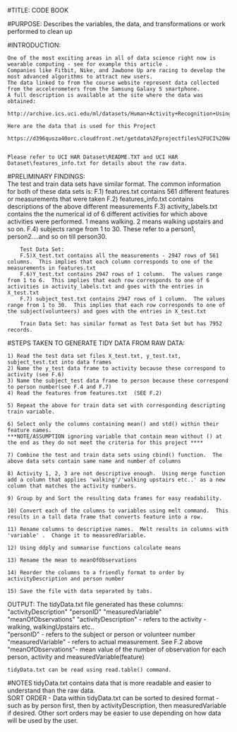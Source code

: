 #TITLE: CODE BOOK

#PURPOSE:  Describes the variables, the data, and transformations or work performed to clean up

#INTRODUCTION:

	One of the most exciting areas in all of data science right now is wearable computing - see for example this article . 
	Companies like Fitbit, Nike, and Jawbone Up are racing to develop the most advanced algorithms to attract new users. 
	The data linked to from the course website represent data collected from the accelerometers from the Samsung Galaxy S smartphone. 
	A full description is available at the site where the data was obtained: 

	http://archive.ics.uci.edu/ml/datasets/Human+Activity+Recognition+Using+Smartphones 

	Here are the data that is used for this Project

	https://d396qusza40orc.cloudfront.net/getdata%2Fprojectfiles%2FUCI%20HAR%20Dataset.zip 


	Please refer to UCI HAR Dataset\README.TXT and UCI HAR Dataset\features_info.txt for details about the raw data.
	
	

#PRELIMINARY FINDINGS:  
The test and train data sets have similar format.  The common information for both of these data sets is:
		F.1) features.txt contains 561 different features or measurements that were taken
		F.2) features_info.txt contains descriptions of the above different measurements
		F.3) activity_labels.txt contains the the numerical id of 6 different activities for which above activities were performed. 1 means walking.  2 means walking upstairs and so on.
		F.4) subjects range from 1 to 30.  These refer to a person1, person2....and so on till person30.
		
		Test Data Set:
		F.5)X_test.txt contains all the measurements - 2947 rows of 561 columns.  This implies that each column corresponds to one of the measurements in features.txt
		F.6)Y_test.txt contains 2947 rows of 1 column.  The values range from 1 to 6.  This implies that each row corresponds to one of 6 activities in activity_labels.txt and goes with the entries in X_test.txt
		F.7) subject_test.txt contains 2947 rows of 1 column.  The values range from 1 to 30.  This implies that each row corresponds to one of the subject(volunteers) and goes with the entries in X_test.txt
		
		Train Data Set: has similar format as Test Data Set but has 7952 records.
		
#STEPS TAKEN TO GENERATE TIDY DATA FROM RAW DATA:

	1) Read the test data set files X_test.txt, y_test.txt, subject_test.txt into data frames
	2) Name the y_test data frame to activity because these correspond to activity (see F.6)
	3) Name the subject_test data frame to person because these correspond to person number(see F.4 and F.7)
	4) Read the features from features.txt  (SEE F.2)
	
	5) Repeat the above for train data set with corresponding descripting train variable.
	
	6) Select only the columns containing mean() and std() within their feature names.  
	***NOTE/ASSUMPTION ignoring variable that contain mean without () at the end as they do not meet the criteria for this project ****
	
	7) Combine the test and train data sets using cbind() function.  The above data sets contain same name and number of columns
	
	8) Activity 1, 2, 3 are not descriptive enough.  Using merge function add a column that applies 'walking'/'walking upstairs etc..' as a new column that matches the activity numbers.
	
	9) Group by and Sort the resulting data frames for easy readability.
	
	10) Convert each of the columns to variables using melt command.  This results in a tall data frame that converts feature into a row.
	
	11) Rename columns to descriptive names.  Melt results in columns with 'variable' .  Change it to measuredVariable.
	
	12) Using ddply and summarise functions calculate means
	
	13) Rename the mean to meanOfObservations
	
	14) Reorder the columns to a friendly format to order by activityDescription and person number
	
	15) Save the file with data separated by tabs.
	
OUTPUT:
	The tidyData.txt file generated has these columns: "activityDescription"		"personID"		"measuredVariable"		"meanOfObservations"
	"activityDescription"	- refers to the activity - walking, walkingUpstairs etc..	
	"personID"		- refers to the subject or person or volunteer number
	"measuredVariable"	- refers to actual measurement.  See 	F.2 above
	"meanOfObservations"- mean value of the number of observation for each person, activity and measuredVariable(feature) 
	
	tidyData.txt can be read using read.table() command.
	

#NOTES
	tidyData.txt contains data that is more readable and easier to understand than the raw data.  
	SORT ORDER - Data within tidyData.txt can be sorted to desired format - such as by person first, then by activityDescription, then measuredVariable if desired.  Other sort orders may be easier to use depending on how data will be used by the user.
